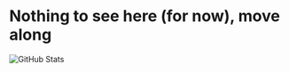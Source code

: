 # Nothing to see here (for now), move along
![GitHub Stats](https://github-readme-stats.vercel.app/api?username=Ar7hurz1nh0&show_icons=true&theme=dark)

<!--
  TODO: Make proper profile README
!-->
  